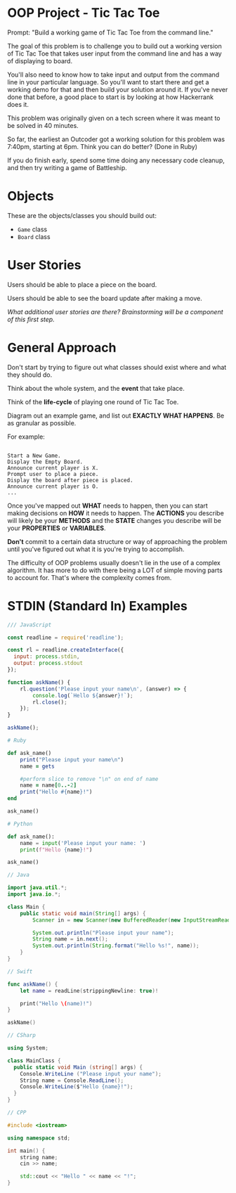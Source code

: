 # OOP Project - Tic Tac Toe

Prompt: "Build a working game of Tic Tac Toe from the command line."

The goal of this problem is to challenge you to build out a working version of Tic Tac Toe that takes user input from the command line and has a way of displaying to board.

You'll also need to know how to take input and output from the command line in your particular language. So you'll want to start there and get a working demo for that and then build your solution around it. If you've never done that before, a good place to start is by looking at how Hackerrank does it.

This problem was originally given on a tech screen where it was meant to be solved in 40 minutes.

So far, the earliest an Outcoder got a working solution for this problem was 7:40pm, starting at 6pm. Think you can do better? (Done in Ruby)

If you do finish early, spend some time doing any necessary code cleanup, and then try writing a game of Battleship.

# Objects

These are the objects/classes you should build out:

* `Game` class
* `Board` class

# User Stories

Users should be able to place a piece on the board.

Users should be able to see the board update after making a move.

*What additional user stories are there? Brainstorming will be a component
of this first step.*

# General Approach

Don't start by trying to figure out what classes should exist where and what they should do.

Think about the whole system, and the **event** that take place.

Think of the **life-cycle** of playing one round of Tic Tac Toe.

Diagram out an example game, and list out **EXACTLY WHAT HAPPENS**. Be as granular as possible.

For example:

```

Start a New Game.
Display the Empty Board.
Announce current player is X.
Prompt user to place a piece.
Display the board after piece is placed.
Announce current player is O.
...

```

Once you've mapped out **WHAT** needs to happen, then you can start making decisions on **HOW** it needs to happen. The **ACTIONS** you describe will likely be your **METHODS** and the **STATE** changes you describe will be your **PROPERTIES** or **VARIABLES**.

**Don't** commit to a certain data structure or way of approaching the problem until you've figured out what it is you're trying to accomplish.

The difficulty of OOP problems usually doesn't lie in the use of a complex algorithm. It has more to do with there being a LOT of simple moving parts to account for. That's where the complexity comes from.

# STDIN (Standard In) Examples

```JavaScript
/// JavaScript

const readline = require('readline');

const rl = readline.createInterface({
  input: process.stdin,
  output: process.stdout
});

function askName() {
    rl.question('Please input your name\n', (answer) => {
        console.log(`Hello ${answer}!`);
        rl.close();
    });
}

askName();
```

```Ruby
# Ruby

def ask_name()
    print("Please input your name\n")
    name = gets

    #perform slice to remove "\n" on end of name
    name = name[0..-2]
    print("Hello #{name}!")
end

ask_name()
```

```Python
# Python

def ask_name():
    name = input('Please input your name: ')
    print(f"Hello {name}!")

ask_name()
```

```Java
// Java

import java.util.*;
import java.io.*;

class Main {
    public static void main(String[] args) {
        Scanner in = new Scanner(new BufferedReader(new InputStreamReader(System.in)));

        System.out.println("Please input your name");
        String name = in.next();
        System.out.println(String.format("Hello %s!", name));
    }
}
```

```Swift
// Swift

func askName() {
    let name = readLine(strippingNewline: true)!

    print("Hello \(name)!")
}

askName()
```

```csharp
// CSharp

using System;

class MainClass {
  public static void Main (string[] args) {
    Console.WriteLine ("Please input your name");
    String name = Console.ReadLine();
    Console.WriteLine($"Hello {name}!");
  }
}
```


```cpp
// CPP

#include <iostream>

using namespace std;

int main() {
    string name;
    cin >> name;

    std::cout << "Hello " << name << "!";
}
```
